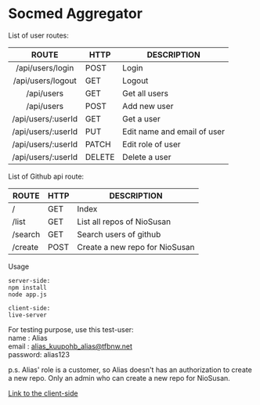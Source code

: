 # Socmed Aggregator

List of user routes:

|        ROUTE       | HTTP   | DESCRIPTION                 |
|:------------------:|--------|-----------------------------|
| /api/users/login   | POST   | Login                       |
| /api/users/logout  | GET    | Logout                      |
| /api/users         | GET    | Get all users               |
| /api/users         | POST   | Add new user                |
| /api/users/:userId | GET    | Get a user                  |
| /api/users/:userId | PUT    | Edit name and email of user |
| /api/users/:userId | PATCH  | Edit role of user           |
| /api/users/:userId | DELETE | Delete a user               |
  
List of Github api route:
  
| ROUTE   | HTTP | DESCRIPTION                    |
|---------|------|--------------------------------|
| /       | GET  | Index                          |
| /list   | GET  | List all repos of NioSusan     |
| /search | GET  | Search users of github         |
| /create | POST | Create a new repo for NioSusan |
  
Usage  
```
server-side:
npm install
node app.js

client-side:
live-server
```  

For testing purpose, use this test-user:  
name : Alias  
email : alias_kuupohb_alias@tfbnw.net  
password: alias123  

p.s. Alias' role is a customer, so Alias doesn't has an authorization to create a new repo. Only an admin who can create a new repo for NioSusan.

[Link to the client-side](http://localhost:8080)